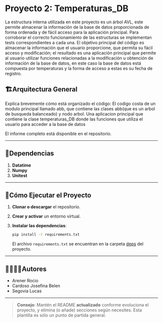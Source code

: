 # Proyecto 2: Temperaturas_DB 

La estructura interna utilizada en este proyecto es un árbol AVL, este permite almacenar la información de la base de datos proporcionada de forma ordenada y de fácil acceso para la aplicación principal. Para corroborar el correcto funcionamiento de las estructuras se implementan tests correspondientes a cada una.
El objetivo principal del código es almacenar la información que el usuario proporcione, que permita su fácil acceso y modificación; el resultado es una aplicación principal que permite al usuario utilizar funciones relacionadas a la modificación u obtención de información de la base de datos, en este caso la base de datos está compuesta por temperaturas y la forma de acceso a estas es su fecha de registro.

## 🏗Arquitectura General

Explica brevemente cómo está organizado el código:
El codigo costa de un modulo principal llamado abb, que contiene las clases abb(que es un arbol de busqueda balanceado) y nodo arbol. Una aplicacion principal que contiene la clase temperaturas_DB donde las funciones que utiliza el usuario para acceder a la base de datos

El informe completo está disponible en el repositorio.

---
## 📑Dependencias

1. **Datatime**
2. **Numpy**
3. **Unitest**

---
## 🚀Cómo Ejecutar el Proyecto
1. **Clonar o descargar** el repositorio.

2. **Crear y activar** un entorno virtual.

3. **Instalar las dependencias**:
   ```bash
   pip install -r requirements.txt
   ```
   El archivo `requirements.txt` se encuentran en la carpeta [deps](./deps) del proyecto.

---
## 🙎‍♀️🙎‍♂️Autores

- Arener Rocio
- Cardoso Josefina Belen
- Segovia Lucas

---

> **Consejo**: Mantén el README **actualizado** conforme evoluciona el proyecto, y elimina (o añade) secciones según necesites. Esta plantilla es sólo un punto de partida general.
